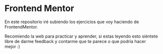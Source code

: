 # Frontend Mentor
En este repositorio iré subiendo los ejercicios que voy haciendo de FrontendMentor.

Recomiendo la web para practicar y aprender, si estas leyendo esto siéntete libre de darme feedback y contarme que te parece o que podría hacer mejor :)
